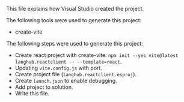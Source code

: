 This file explains how Visual Studio created the project.

The following tools were used to generate this project:
- create-vite

The following steps were used to generate this project:
- Create react project with create-vite: `npm init --yes vite@latest langhub.reactclient -- --template=react`.
- Updating `vite.config.js` with port.
- Create project file (`langhub.reactclient.esproj`).
- Create `launch.json` to enable debugging.
- Add project to solution.
- Write this file.
